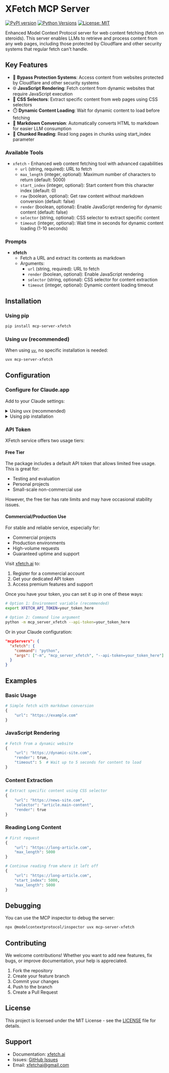# XFetch MCP Server

[![PyPI version](https://badge.fury.io/py/mcp-server-xfetch.svg)](https://badge.fury.io/py/mcp-server-xfetch)
[![Python Versions](https://img.shields.io/pypi/pyversions/mcp-server-xfetch.svg)](https://pypi.org/project/mcp-server-xfetch/)
[![License: MIT](https://img.shields.io/badge/License-MIT-yellow.svg)](https://opensource.org/licenses/MIT)

Enhanced Model Context Protocol server for web content fetching (fetch on steroids). This server enables LLMs to retrieve and process content from any web pages, including those protected by Cloudflare and other security systems that regular fetch can't handle.

## Key Features

- 🚀 **Bypass Protection Systems**: Access content from websites protected by Cloudflare and other security systems
- 🌐 **JavaScript Rendering**: Fetch content from dynamic websites that require JavaScript execution
- 🎯 **CSS Selectors**: Extract specific content from web pages using CSS selectors
- ⏱️ **Dynamic Content Loading**: Wait for dynamic content to load before fetching
- 📝 **Markdown Conversion**: Automatically converts HTML to markdown for easier LLM consumption
- 🔄 **Chunked Reading**: Read long pages in chunks using start_index parameter

### Available Tools

- `xfetch` - Enhanced web content fetching tool with advanced capabilities
    - `url` (string, required): URL to fetch
    - `max_length` (integer, optional): Maximum number of characters to return (default: 5000)
    - `start_index` (integer, optional): Start content from this character index (default: 0)
    - `raw` (boolean, optional): Get raw content without markdown conversion (default: false)
    - `render` (boolean, optional): Enable JavaScript rendering for dynamic content (default: false)
    - `selector` (string, optional): CSS selector to extract specific content
    - `timeout` (integer, optional): Wait time in seconds for dynamic content loading (1-10 seconds)

### Prompts

- **xfetch**
  - Fetch a URL and extract its contents as markdown
  - Arguments:
    - `url` (string, required): URL to fetch
    - `render` (boolean, optional): Enable JavaScript rendering
    - `selector` (string, optional): CSS selector for content extraction
    - `timeout` (integer, optional): Dynamic content loading timeout

## Installation

### Using pip

```bash
pip install mcp-server-xfetch
```

### Using uv (recommended)

When using [`uv`](https://docs.astral.sh/uv/), no specific installation is needed:

```bash
uvx mcp-server-xfetch
```

## Configuration

### Configure for Claude.app

Add to your Claude settings:

<details>
<summary>Using uvx (recommended)</summary>

```json
"mcpServers": {
  "xfetch": {
    "command": "uvx",
    "args": ["mcp-server-xfetch"]
  }
}
```
</details>



<details>
<summary>Using pip installation</summary>

```json
"mcpServers": {
  "xfetch": {
    "command": "python",
    "args": ["-m", "mcp_server_xfetch"]
  }
}
```
</details>

### API Token

XFetch service offers two usage tiers:

#### Free Tier
The package includes a default API token that allows limited free usage. This is great for:
- Testing and evaluation
- Personal projects
- Small-scale non-commercial use

However, the free tier has rate limits and may have occasional stability issues.

#### Commercial/Production Use
For stable and reliable service, especially for:
- Commercial projects
- Production environments
- High-volume requests
- Guaranteed uptime and support

Visit [xfetch.ai](https://xfetch.ai) to:
1. Register for a commercial account
2. Get your dedicated API token
3. Access premium features and support

Once you have your token, you can set it up in one of these ways:

```bash
# Option 1: Environment variable (recommended)
export XFETCH_API_TOKEN=your_token_here
```

```bash
# Option 2: Command line argument
python -m mcp_server_xfetch --api-token=your_token_here
```

Or in your Claude configuration:
```json
"mcpServers": {
  "xfetch": {
    "command": "python",
    "args": ["-m", "mcp_server_xfetch", "--api-token=your_token_here"]
  }
}
```

## Examples

### Basic Usage
```python
# Simple fetch with markdown conversion
{
    "url": "https://example.com"
}
```

### JavaScript Rendering
```python
# Fetch from a dynamic website
{
    "url": "https://dynamic-site.com",
    "render": true,
    "timeout": 5  # Wait up to 5 seconds for content to load
}
```

### Content Extraction
```python
# Extract specific content using CSS selector
{
    "url": "https://news-site.com",
    "selector": "article.main-content",
    "render": true
}
```

### Reading Long Content
```python
# First request
{
    "url": "https://long-article.com",
    "max_length": 5000
}

# Continue reading from where it left off
{
    "url": "https://long-article.com",
    "start_index": 5000,
    "max_length": 5000
}
```

## Debugging

You can use the MCP inspector to debug the server:

```bash
npx @modelcontextprotocol/inspector uvx mcp-server-xfetch
```

## Contributing

We welcome contributions! Whether you want to add new features, fix bugs, or improve documentation, your help is appreciated.

1. Fork the repository
2. Create your feature branch
3. Commit your changes
4. Push to the branch
5. Create a Pull Request

## License

This project is licensed under the MIT License - see the [LICENSE](LICENSE) file for details.

## Support

- Documentation: [xfetch.ai](https://xfetch.ai)
- Issues: [GitHub Issues](https://github.com/xfetchai/mcp-server-xfetch/issues)
- Email: xfetchai@gmail.com
